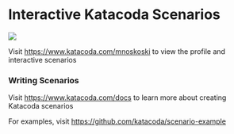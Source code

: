 # Interactive Katacoda Scenarios

[![](http://shields.katacoda.com/katacoda/mnoskoski/count.svg)](https://www.katacoda.com/mnoskoski "Get your profile on Katacoda.com")

Visit https://www.katacoda.com/mnoskoski to view the profile and interactive scenarios

### Writing Scenarios
Visit https://www.katacoda.com/docs to learn more about creating Katacoda scenarios

For examples, visit https://github.com/katacoda/scenario-example
